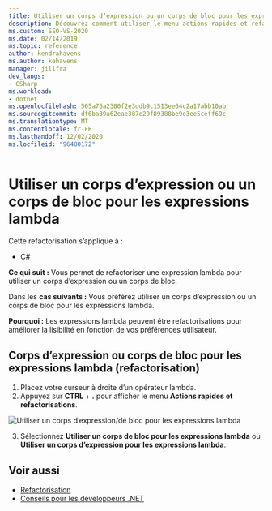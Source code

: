 ```yaml
---
title: Utiliser un corps d’expression ou un corps de bloc pour les expressions lambda
description: Découvrez comment utiliser le menu actions rapides et refactorisations pour Refactoriser une expression lambda afin d’utiliser un corps d’expression ou un corps de bloc.
ms.custom: SEO-VS-2020
ms.date: 02/14/2019
ms.topic: reference
author: kendrahavens
ms.author: kehavens
manager: jillfra
dev_langs:
- CSharp
ms.workload:
- dotnet
ms.openlocfilehash: 505a76a2300f2e3ddb9c1513ee64c2a17abb10ab
ms.sourcegitcommit: df6ba39a62eae387e29f89388be9e3ee5ceff69c
ms.translationtype: MT
ms.contentlocale: fr-FR
ms.lasthandoff: 12/02/2020
ms.locfileid: "96480172"
---
```

# <a name="use-expression-body-or-block-body-for-lambda-expressions"></a>Utiliser un corps d’expression ou un corps de bloc pour les expressions lambda

Cette refactorisation s’applique à :

- C#

**Ce qui suit :** Vous permet de refactoriser une expression lambda pour utiliser un corps d’expression ou un corps de bloc.

Dans les **cas suivants :** Vous préférez utiliser un corps d’expression ou un corps de bloc pour les expressions lambda.

**Pourquoi :** Les expressions lambda peuvent être refactorisations pour améliorer la lisibilité en fonction de vos préférences utilisateur.

## <a name="lambda-expression-body-or-block-body-refactoring"></a>Corps d’expression ou corps de bloc pour les expressions lambda (refactorisation)

1. Placez votre curseur à droite d’un opérateur lambda.
2. Appuyez sur **CTRL** + **.** pour afficher le menu **Actions rapides et refactorisations**.

  ![Utiliser un corps d’expression/de bloc pour les expressions lambda](media/block-body-lambda.png)

3. Sélectionnez **Utiliser un corps de bloc pour les expressions lambda** ou **Utiliser un corps d’expression pour les expressions lambda**.

## <a name="see-also"></a>Voir aussi

- [Refactorisation](../refactoring-in-visual-studio.md)
- [Conseils pour les développeurs .NET](../csharp-developer-productivity.md)